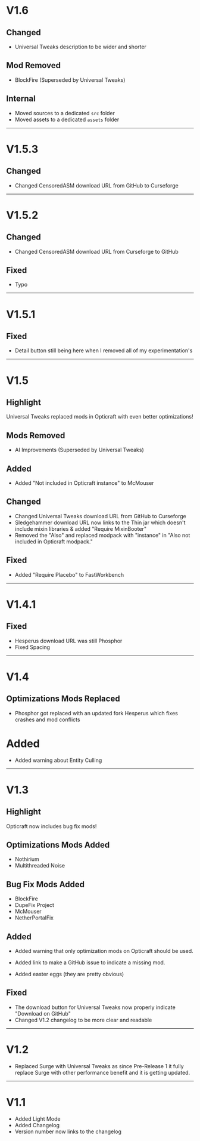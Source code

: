 # V1.6

## Changed

- Universal Tweaks description to be wider and shorter

## Mod Removed

- BlockFire (Superseded by Universal Tweaks)

## Internal

- Moved sources to a dedicated `src` folder
- Moved assets to a dedicated `assets` folder

---

# V1.5.3

## Changed

- Changed CensoredASM download URL from GitHub to Curseforge

---

# V1.5.2

## Changed

- Changed CensoredASM download URL from Curseforge to GitHub

## Fixed

- Typo

---

# V1.5.1

## Fixed

- Detail button still being here when I removed all of my experimentation's

---

# V1.5

## Highlight

Universal Tweaks replaced mods in Opticraft with even better optimizations!

## Mods Removed

- AI Improvements (Superseded by Universal Tweaks)

## Added

- Added "Not included in Opticraft instance" to McMouser

## Changed

- Changed Universal Tweaks download URL from GitHub to Curseforge
- Sledgehammer download URL now links to the Thin jar which doesn't include mixin libraries & added "Require MixinBooter"
- Removed the "Also" and replaced modpack with "instance" in "Also not included in Opticraft modpack."

## Fixed

- Added "Require Placebo" to FastWorkbench

---

# V1.4.1

## Fixed

- Hesperus download URL was still Phosphor
- Fixed Spacing

---

# V1.4

## Optimizations Mods Replaced

- Phosphor got replaced with an updated fork Hesperus which fixes crashes and mod conflicts

# Added

- Added warning about Entity Culling

---

# V1.3

## Highlight

Opticraft now includes bug fix mods!

## Optimizations Mods Added

- Nothirium
- Multithreaded Noise

## Bug Fix Mods Added

- BlockFire
- DupeFix Project
- McMouser
- NetherPortalFix

## Added

- Added warning that only optimization mods on Opticraft should be used.
- Added link to make a GitHub issue to indicate a missing mod.

- Added easter eggs (they are pretty obvious)

## Fixed

- The download button for Universal Tweaks now properly indicate "Download on GitHub"
- Changed V1.2 changelog to be more clear and readable

---

# V1.2

- Replaced Surge with Universal Tweaks as since Pre-Release 1 it fully replace Surge with other performance benefit and it is getting updated.

---

# V1.1

- Added Light Mode
- Added Changelog
- Version number now links to the changelog
